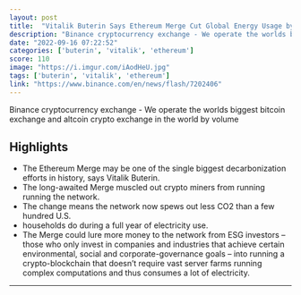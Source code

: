 ```yaml
---
layout: post
title:  "Vitalik Buterin Says Ethereum Merge Cut Global Energy Usage by 0.2%"
description: "Binance cryptocurrency exchange - We operate the worlds biggest bitcoin exchange and altcoin crypto exchange in the world by volume"
date: "2022-09-16 07:22:52"
categories: ['buterin', 'vitalik', 'ethereum']
score: 110
image: "https://i.imgur.com/iAodHeU.jpg"
tags: ['buterin', 'vitalik', 'ethereum']
link: "https://www.binance.com/en/news/flash/7202406"
---
```


Binance cryptocurrency exchange - We operate the worlds biggest bitcoin exchange and altcoin crypto exchange in the world by volume

## Highlights

- The Ethereum Merge may be one of the single biggest decarbonization efforts in history, says Vitalik Buterin.
- The long-awaited Merge muscled out crypto miners from running running the network.
- The change means the network now spews out less CO2 than a few hundred U.S.
- households do during a full year of electricity use.
- The Merge could lure more money to the network from ESG investors – those who only invest in companies and industries that achieve certain environmental, social and corporate-governance goals – into running a crypto-blockchain that doesn’t require vast server farms running complex computations and thus consumes a lot of electricity.

---

